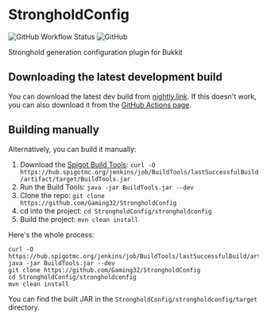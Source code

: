 # StrongholdConfig

![GitHub Workflow Status](https://img.shields.io/github/workflow/status/Gaming32/StrongholdConfig/maven) ![GitHub](https://img.shields.io/github/license/Gaming32/StrongholdConfig)

Stronghold generation configuration plugin for Bukkit

## Downloading the latest development build

You can download the latest dev build from [nightly.link](https://nightly.link/Gaming32/StrongholdConfig/workflows/maven/main). If this doesn't work, you can also download it from the [GitHub Actions page](https://github.com/Gaming32/StrongholdConfig/actions). 

## Building manually

Alternatively, you can build it manually:
1. Download the [Spigot Build Tools](https://www.spigotmc.org/wiki/buildtools/): `curl -O https://hub.spigotmc.org/jenkins/job/BuildTools/lastSuccessfulBuild/artifact/target/BuildTools.jar`
2. Run the Build Tools: `java -jar BuildTools.jar --dev`
3. Clone the repo: `git clone https://github.com/Gaming32/StrongholdConfig`
4. cd into the project: `cd StrongholdConfig/strongholdconfig`
5. Build the project: `mvn clean install`

Here's the whole process:
```shell
curl -O https://hub.spigotmc.org/jenkins/job/BuildTools/lastSuccessfulBuild/artifact/target/BuildTools.jar
java -jar BuildTools.jar --dev
git clone https://github.com/Gaming32/StrongholdConfig
cd StrongholdConfig/strongholdconfig
mvn clean install
```

You can find the built JAR in the `StrongholdConfig/strongholdconfig/target` directory. 
